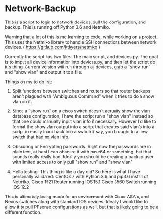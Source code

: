 # Network-Backup
This is a script to login to network devices, pull the configuration, and backup.  This is running off Python 3.6 and Netmiko. 

Warning that a lot of this is me learning to code, while working on a project. This uses the Netmiko library to handle SSH connections between network devices. ( https://github.com/ktbyers/netmiko ) 

Currently the script has two files.  The main script, and devices.py. 
The goal is to imput all device information into devices.py, and then let the script do it's thing.  Current version will run through all devices, grab a "show run" and "show vlan" and output it to a file.  

Things on my to do list: 
1) Split functions between switches and routers so that router backups aren't plagued with "Ambiguous Command" when it tries to do a show vlan on it. 

2) Since a "show run" on a cisco switch doesn't actually show the vlan database configuration, I have the script run a "show vlan" instead so that one could manually input vlan info if necessary.  However I'd like to format the show vlan output into a script that creates said vlan's into a script to easily input back into a switch if say, you brought in a new switch that had no vlan info. 

3) Obscuring or Encrypting passwords.  Right now the passwords are in plain text, at best I can obscure it with base64 or something, but that sounds really really bad.  Ideally you should be creating a backup user with limited access to only pull "show run" and "show vlan"

4) Hella testing.  This thing is like a day old?   So here is what I have personally validated: 
CentOS 7 with Python 3.6 and pip3.6 install of Netmiko. 
Cisco 1921 Router running IOS 15.1
Cisco 3560 Switch running IOS 12.2

This is ultimately being made for an environment with Cisco ASA's, and Nexus switches along with standard IOS devices.  Ideally I would like to allow it to pull PFsense configurations as well, but that is likely going to be a different function.  

